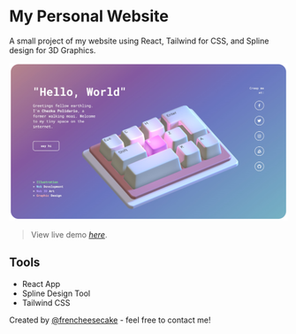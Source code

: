 # My Personal Website

A small project of my website using React, Tailwind for CSS, and Spline design for 3D Graphics.

![Example screenshot](./screenshot.png)
> View live demo [_here_](http://frencheesecake.github.io/personal-website/).

## Tools
- React App
- Spline Design Tool
- Tailwind CSS


Created by [@frencheesecake](https://github.com/frencheesecake) - feel free to contact me!